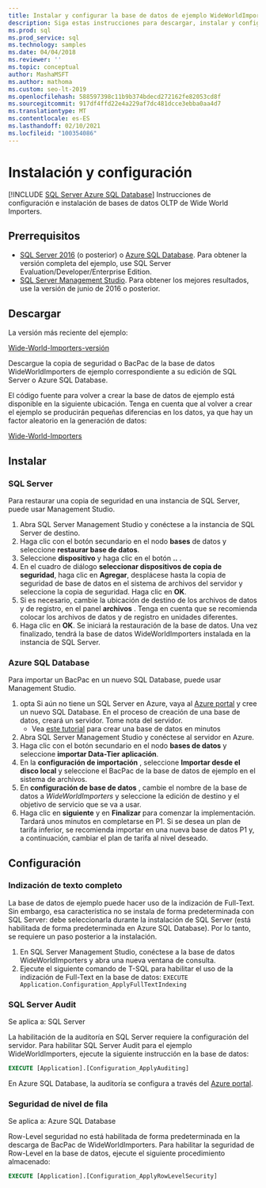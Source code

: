 ```yaml
---
title: Instalar y configurar la base de datos de ejemplo WideWorldImporters
description: Siga estas instrucciones para descargar, instalar y configurar la base de datos de ejemplo WideWorldImporters con SQL Server Management Studio.
ms.prod: sql
ms.prod_service: sql
ms.technology: samples
ms.date: 04/04/2018
ms.reviewer: ''
ms.topic: conceptual
author: MashaMSFT
ms.author: mathoma
ms.custom: seo-lt-2019
ms.openlocfilehash: 588597398c11b9b374bdecd272162fe82053cd8f
ms.sourcegitcommit: 917df4ffd22e4a229af7dc481dcce3ebba0aa4d7
ms.translationtype: MT
ms.contentlocale: es-ES
ms.lasthandoff: 02/10/2021
ms.locfileid: "100354086"
---
```

# <a name="installation-and-configuration"></a>Instalación y configuración
[!INCLUDE [SQL Server Azure SQL Database](../includes/applies-to-version/sql-asdb.md)]
Instrucciones de configuración e instalación de bases de datos OLTP de Wide World Importers.

## <a name="prerequisites"></a>Prerrequisitos

- [SQL Server 2016](https://www.microsoft.com/evalcenter/evaluate-sql-server-2016) (o posterior) o [Azure SQL Database](https://azure.microsoft.com/services/sql-database/). Para obtener la versión completa del ejemplo, use SQL Server Evaluation/Developer/Enterprise Edition.
- [SQL Server Management Studio](../ssms/download-sql-server-management-studio-ssms.md). Para obtener los mejores resultados, use la versión de junio de 2016 o posterior.

## <a name="download"></a>Descargar

La versión más reciente del ejemplo:

[Wide-World-Importers-versión](https://go.microsoft.com/fwlink/?LinkID=800630)

Descargue la copia de seguridad o BacPac de la base de datos WideWorldImporters de ejemplo correspondiente a su edición de SQL Server o Azure SQL Database.

El código fuente para volver a crear la base de datos de ejemplo está disponible en la siguiente ubicación. Tenga en cuenta que al volver a crear el ejemplo se producirán pequeñas diferencias en los datos, ya que hay un factor aleatorio en la generación de datos:

[Wide-World-Importers](https://github.com/Microsoft/sql-server-samples/tree/master/samples/databases/wide-world-importers/sample-scripts)

## <a name="install"></a>Instalar


### <a name="sql-server"></a>SQL Server

Para restaurar una copia de seguridad en una instancia de SQL Server, puede usar Management Studio.

1. Abra SQL Server Management Studio y conéctese a la instancia de SQL Server de destino.
2. Haga clic con el botón secundario en el nodo **bases** de datos y seleccione **restaurar base de datos**.
3. Seleccione **dispositivo** y haga clic en el botón **..** .
4. En el cuadro de diálogo **seleccionar dispositivos de copia de seguridad**, haga clic en **Agregar**, desplácese hasta la copia de seguridad de base de datos en el sistema de archivos del servidor y seleccione la copia de seguridad. Haga clic en **OK**.
5. Si es necesario, cambie la ubicación de destino de los archivos de datos y de registro, en el panel **archivos** . Tenga en cuenta que se recomienda colocar los archivos de datos y de registro en unidades diferentes.
6. Haga clic en **OK**. Se iniciará la restauración de la base de datos. Una vez finalizado, tendrá la base de datos WideWorldImporters instalada en la instancia de SQL Server.

### <a name="azure-sql-database"></a>Azure SQL Database

Para importar un BacPac en un nuevo SQL Database, puede usar Management Studio.

1. opta Si aún no tiene un SQL Server en Azure, vaya al [Azure portal](https://portal.azure.com/) y cree un nuevo SQL Database. En el proceso de creación de una base de datos, creará un servidor. Tome nota del servidor.
   - Vea [este tutorial](/azure/azure-sql/database/single-database-create-quickstart) para crear una base de datos en minutos
2. Abra SQL Server Management Studio y conéctese al servidor en Azure.
3. Haga clic con el botón secundario en el nodo **bases de datos** y seleccione **importar Data-Tier aplicación**.
4. En la **configuración de importación** , seleccione **Importar desde el disco local** y seleccione el BacPac de la base de datos de ejemplo en el sistema de archivos.
5. En **configuración de base de datos** , cambie el nombre de la base de datos a *WideWorldImporters* y seleccione la edición de destino y el objetivo de servicio que se va a usar.
6. Haga clic en **siguiente** y en **Finalizar** para comenzar la implementación. Tardará unos minutos en completarse en P1. Si se desea un plan de tarifa inferior, se recomienda importar en una nueva base de datos P1 y, a continuación, cambiar el plan de tarifa al nivel deseado.

## <a name="configuration"></a>Configuración

### <a name="full-text-indexing"></a>Indización de texto completo

La base de datos de ejemplo puede hacer uso de la indización de Full-Text. Sin embargo, esa característica no se instala de forma predeterminada con SQL Server: debe seleccionarla durante la instalación de SQL Server (está habilitada de forma predeterminada en Azure SQL Database). Por lo tanto, se requiere un paso posterior a la instalación.

1. En SQL Server Management Studio, conéctese a la base de datos WideWorldImporters y abra una nueva ventana de consulta.
2. Ejecute el siguiente comando de T-SQL para habilitar el uso de la indización de Full-Text en la base de datos:  `EXECUTE Application.Configuration_ApplyFullTextIndexing`


### <a name="sql-server-audit"></a>SQL Server Audit

Se aplica a: SQL Server

La habilitación de la auditoría en SQL Server requiere la configuración del servidor. Para habilitar SQL Server Audit para el ejemplo WideWorldImporters, ejecute la siguiente instrucción en la base de datos:

```sql
EXECUTE [Application].[Configuration_ApplyAuditing]
```

En Azure SQL Database, la auditoría se configura a través del [Azure portal](https://portal.azure.com/).

### <a name="row-level-security"></a>Seguridad de nivel de fila

Se aplica a: Azure SQL Database

Row-Level seguridad no está habilitada de forma predeterminada en la descarga de BacPac de WideWorldImporters. Para habilitar la seguridad de Row-Level en la base de datos, ejecute el siguiente procedimiento almacenado:

```sql
EXECUTE [Application].[Configuration_ApplyRowLevelSecurity]
```